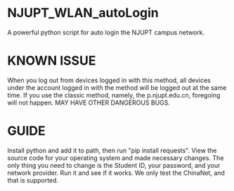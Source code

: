 # NJUPT_WLAN_autoLogin
A powerful python script for auto login the NJUPT campus network.

# KNOWN ISSUE
When you log out from devices logged in with this method, all devices under the account logged in with the method will be logged out at the same time.
If you use the classic method, namely, the p.njupt.edu.cn, foregoing will not happen.
MAY HAVE OTHER DANGEROUS BUGS.

# GUIDE
Install python and add it to path, then run "pip install requests".
View the source code for your operating system and made necessary changes.
The only thing you need to change is the Student ID, your password, and your network provider.
Run it and see if it works.
We only test the ChinaNet, and that is supported.